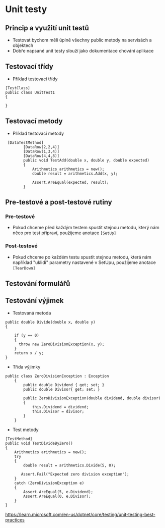 # Unit testy 
## Princip a využití unit testů
* Testovat bychom měli úplně všechny public metody na servisách a objektech
* Dobře napsané unit testy slouží jako dokumentace chování aplikace 
## Testovací třídy
* Příklad testovací třídy
```
[TestClass]
public class UnitTest1
{

}
```
## Testovací metody
* Příklad testovací metody
```
 [DataTestMethod]
        [DataRow(2,2,4)]
        [DataRow(1,3,4)]
        [DataRow(4,4,8)]
        public void TestAdd(double x, double y, double expected)
        {
            Arithmetics arithmetics = new();
            double result = arithmetics.Add(x, y);

            Assert.AreEqual(expected, result);
        }
```
## Pre-testové a post-testové rutiny
### Pre-testové
* Pokud chceme před každým testem spustit stejnou metodu, který nám něco pro test připraví, použijeme anotace `[SetUp]`
### Post-testové
* Pokud chceme po každém testu spustit stejnou metodu, která nám například "uklidí" parametry nastavené v SetUpu, použijeme anotace `[TearDown]`
## Testování formulářů
## Testování výjimek
* Testovaná metoda
```
public double Divide(double x, double y)
{

    if (y == 0)
    {
      throw new ZeroDivisionException(x, y);
    }
    return x / y;
}
```
* Třída výjimky
```
public class ZeroDivisionException : Exception
    {
        public double Dividend { get; set; }
        public double Divisor{ get; set; }

        public ZeroDivisionException(double dividend, double divisor)
        {
            this.Dividend = dividend;
            this.Divisor = divisor;
        }
    }
```
* Test metody
```
[TestMethod]
public void TestDivideByZero()
{
    Arithmetics arithmetics = new();
    try
    {
        double result = arithmetics.Divide(5, 0);

       Assert.Fail("Expected zero division exception");
    }
    catch (ZeroDivisionException e)
    {
        Assert.AreEqual(5, e.Dividend);
        Assert.AreEqual(0, e.Divisor);
    }
}
```
https://learn.microsoft.com/en-us/dotnet/core/testing/unit-testing-best-practices

